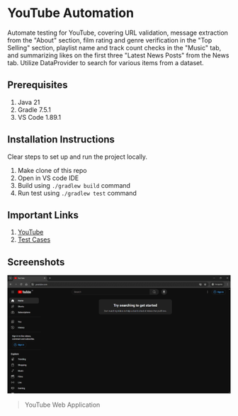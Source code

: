 # YouTube Automation
Automate testing for YouTube, covering URL validation, message extraction from the "About" section, film rating and genre verification in the "Top Selling" section, playlist name and track count checks in the "Music" tab, and summarizing likes on the first three "Latest News Posts" from the News tab. Utilize DataProvider to search for various items from a dataset.

## Prerequisites
1. Java 21
2. Gradle 7.5.1
3. VS Code 1.89.1

## Installation Instructions
Clear steps to set up and run the project locally.
1. Make clone of this repo
2. Open in VS code IDE
3. Build using `./gradlew build` command
4. Run test using `./gradlew test` command

## Important Links
1. [YouTube](https://www.youtube.com)
2. [Test Cases](https://docs.google.com/spreadsheets/d/1ZGFr9LXhcevIBMi598EYstmmKtGeDMFyqiW_Smgf-RY/edit?usp=sharing)

## Screenshots
![YouTube Web Application](screenshots/Screenshot20240527063936.png)
> YouTube Web Application
